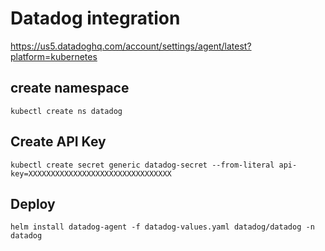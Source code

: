 # Datadog integration

https://us5.datadoghq.com/account/settings/agent/latest?platform=kubernetes

## create namespace
```
kubectl create ns datadog
```

## Create API Key
```
kubectl create secret generic datadog-secret --from-literal api-key=XXXXXXXXXXXXXXXXXXXXXXXXXXXXXXXX
```

## Deploy
```
helm install datadog-agent -f datadog-values.yaml datadog/datadog -n datadog
```